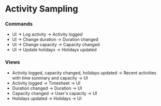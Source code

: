 # Activity Sampling

### Commands

- UI -> Log activity -> Activity logged
- UI -> Change duration -> Duration changed
- UI -> Change capacity -> Capacity changed
- UI -> Update holidays -> Holidays updated

### Views

- Activity logged, capacity changed, holidays updated -> Recent activities with
  time summary and capacity -> UI
- Activity logged -> Timesheet -> UI
- Duration changed -> Duration -> UI
- Capacity changed -> User's capacity -> UI
- Holidays updated -> Holidays -> UI
